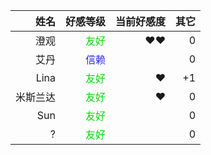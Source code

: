 |姓名|好感等级|当前好感度|其它|
|-:|-:|-:|-:|
|澄观|<font color=#00DB00>友好</font>|❤❤|0|
|艾丹|<font color=#2828FF>信赖</font>||0|
|Lina|<font color=#00DB00>友好</font>|❤|+1|
|米斯兰达|<font color=#00DB00>友好</font>|❤|0|
|Sun|<font color=#00DB00>友好</font>||0|
|?|<font color=#00DB00>友好</font>||0|